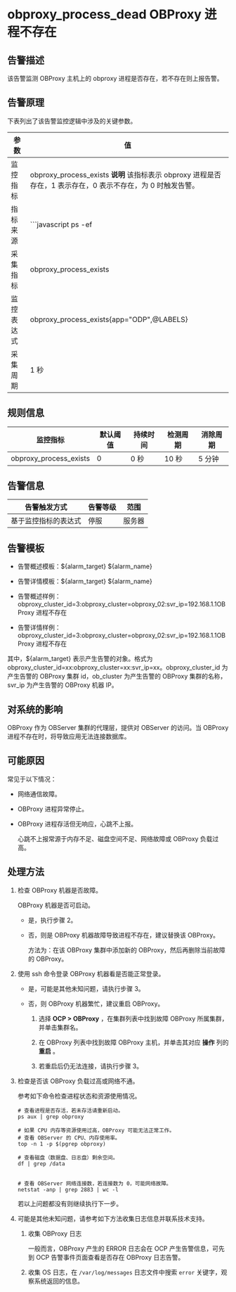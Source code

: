 obproxy_process_dead OBProxy 进程不存在 
=======================================================



告警描述 
-------------------------

该告警监测 OBProxy 主机上的 obproxy 进程是否存在，若不存在则上报告警。

告警原理 
-------------------------

下表列出了该告警监控逻辑中涉及的关键参数。


|  参数   |                                                                                   值                                                                                   |
|-------|-----------------------------------------------------------------------------------------------------------------------------------------------------------------------|
| 监控指标  | obproxy_process_exists **说明**  该指标表示 obproxy 进程是否存在，1 表示存在，0 表示不存在，为 0 时触发告警。                                                         |
| 指标来源  | ```javascript ps -ef|grep -w obproxy|grep -v grep|wc -l ```  **说明**  该告警的指标来源相对特殊，是 OCP-Agent 执行上述 Linux 指令检查 obproxy 进程是否存在。 |
| 采集指标  | obproxy_process_exists                                                                                                                                                |
| 监控表达式 | obproxy_process_exists{app="ODP",@LABELS}                                                                                                                             |
| 采集周期  | 1 秒                                                                                                                                                                   |



规则信息 
-------------------------



|          监控指标          | 默认阈值 | 持续时间 | 检测周期 | 消除周期 |
|------------------------|------|------|------|------|
| obproxy_process_exists | 0    | 0 秒  | 10 秒 | 5 分钟 |



告警信息 
-------------------------



|   告警触发方式   | 告警等级 | 范围  |
|------------|------|-----|
| 基于监控指标的表达式 | 停服   | 服务器 |



告警模板 
-------------------------

* 告警概述模板：\${alarm_target} ${alarm_name}

  

* 告警详情模板：\${alarm_target} ${alarm_name}

  

* 告警概述样例：obproxy_cluster_id=3:obproxy_cluster=obproxy_02:svr_ip=192.168.1.1OBProxy 进程不存在

  

* 告警详情样例：obproxy_cluster_id=3:obproxy_cluster=obproxy_02:svr_ip=192.168.1.1OBProxy 进程不存在

  




其中，${alarm_target} 表示产生告警的对象。格式为obproxy_cluster_id=xx:obproxy_cluster=xx:svr_ip=xx。obproxy_cluster_id 为产生告警的 OBProxy 集群 id，ob_cluster 为产生告警的 OBProxy 集群的名称，svr_ip 为产生告警的 OBProxy 机器 IP。

对系统的影响 
---------------------------

OBProxy 作为 OBServer 集群的代理层，提供对 OBServer 的访问。当 OBProxy 进程不存在时，将导致应用无法连接数据库。

可能原因 
-------------------------

常见于以下情况：

* 网络通信故障。

  

* OBProxy 进程异常停止。

  

* OBProxy 进程存活但无响应，心跳不上报。

  心跳不上报常源于内存不足、磁盘空间不足、网络故障或 OBProxy 负载过高。
  




**处理方法** 
-----------------------------

1. 检查 OBProxy 机器是否故障。

   OBProxy 机器是否可启动。
   * 是，执行步骤 2。

     
   
   * 否，则是 OBProxy 机器故障导致进程不存在，建议替换该 OBProxy。

     方法为：在该 OBProxy 集群中添加新的 OBProxy，然后再删除当前故障的 OBProxy。
     
   

   

2. 使用 ssh 命令登录 OBProxy 机器看是否能正常登录。

   * 是，可能是其他未知问题，请执行步骤 3。

     
   
   * 否，则 OBProxy 机器繁忙，建议重启 OBProxy。

     1. 选择 **OCP \> OBProxy** ，在集群列表中找到故障 OBProxy 所属集群，并单击集群名。

        
     
     2. 在 OBProxy 列表中找到故障 OBProxy 主机，并单击其对应 **操作** 列的 **重启** 。

        
     
     3. 若重启后仍无法连接，请执行步骤 3。

        
     

     
   

   

3. 检查是否该 OBProxy 负载过高或网络不通。

   参考如下命令检查进程状态和资源使用情况。

   ```unknow
   # 查看进程是否存活，若未存活请重新启动。
   ps aux | grep obproxy
   
   # 如果 CPU 内存等资源使用过高，OBProxy 可能无法正常工作。
   # 查看 OBServer 的 CPU、内存使用率。
   top -n 1 -p $(pgrep obproxy)
   
   # 查看磁盘（数据盘、日志盘）剩余空间。
   df | grep /data
   
   
   # 查看 OBServer 网络连接数，若连接数为 0，可能网络故障。
   netstat -anp | grep 2883 | wc -l
   ```

   

   若以上问题都没有则继续执行下一步。
   

4. 可能是其他未知问题，请参考如下方法收集日志信息并联系技术支持。

   1. 收集 OBProxy 日志

      一般而言，OBProxy 产生的 ERROR 日志会在 OCP 产生告警信息，可先到 OCP 告警事件页面查看是否存在 OBProxy 日志告警。
      
   
   2. 收集 OS 日志，在 `/var/log/messages` 日志文件中搜索 `error` 关键字，观察系统返回的信息。

      
   

   



